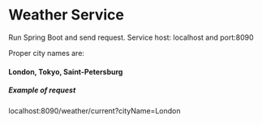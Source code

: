 # Weather Service

Run Spring Boot and send request.
Service host: localhost and port:8090

Proper city names are: 

#### London, Tokyo, Saint-Petersburg

##### Example of request 
localhost:8090/weather/current?cityName=London



